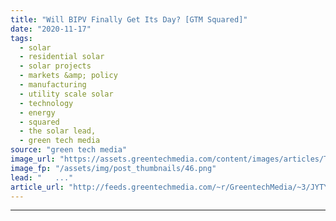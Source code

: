 ```yaml
---
title: "Will BIPV Finally Get Its Day? [GTM Squared]"
date: "2020-11-17"
tags: 
  - solar
  - residential solar
  - solar projects
  - markets &amp; policy
  - manufacturing
  - utility scale solar
  - technology
  - energy
  - squared
  - the solar lead,
  - green tech media
source: "green tech media"
image_url: "https://assets.greentechmedia.com/content/images/articles/The-Solar-Lead-Emma-Article-Picture.jpg"
image_fp: "/assets/img/post_thumbnails/46.png"
lead: "   ..."
article_url: "http://feeds.greentechmedia.com/~r/GreentechMedia/~3/JYTY0s0zxYY/will-bipv-finally-get-its-day"
---
```


---
